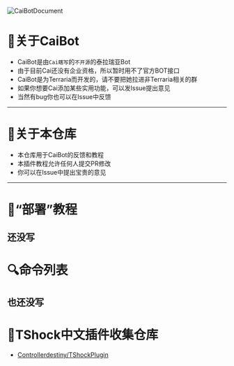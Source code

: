 ![CaiBotDocument](https://socialify.git.ci/ACaiCat/CaiBotDocument/image?description=1&font=Inter&forks=1&issues=1&language=1&logo=https%3A%2F%2Fq1.qlogo.cn%2Fg%3Fb%3Dqq%26nk%3D2990574917%26s%3D100&name=1&owner=1&pattern=Solid&pulls=1&stargazers=1&theme=Light)
# 📄关于CaiBot
- CaiBot是由`Cai瞎写`的`不开源`的泰拉瑞亚Bot
- 由于目前Cai还没有企业资格，所以暂时用不了官方BOT接口
- CaiBot是为Terraria而开发的，请不要把她拉进非Terraria相关的群
- 如果你想要Cai添加某些实用功能，可以发Issue提出意见
- 当然有bug你也可以在Issue中反馈
----
# 💾关于本仓库
- 本仓库用于CaiBot的反馈和教程
- 本插件教程允许任何人提交PR修改
- 你可以在Issue中提出宝贵的意见
----
# 📖“部署”教程  
还没写
----
# 🔍命令列表  
也还没写
----
# 🧪TShock中文插件收集仓库
- [Controllerdestiny/TShockPlugin](https://github.com/Controllerdestiny/TShockPlugin)
